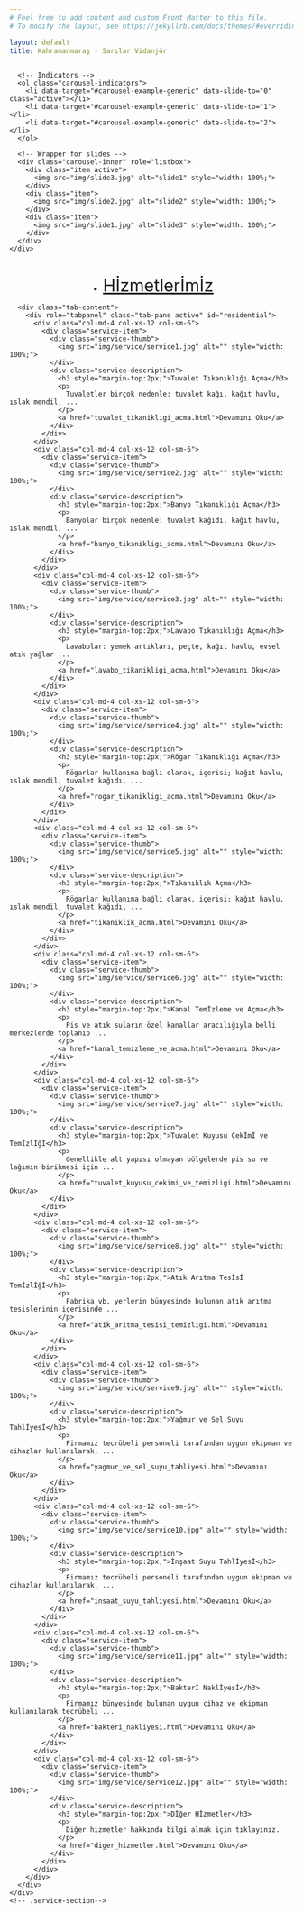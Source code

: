 ```yaml
---
# Feel free to add content and custom Front Matter to this file.
# To modify the layout, see https://jekyllrb.com/docs/themes/#overriding-theme-defaults

layout: default
title: Kahramanmaraş - Sarılar Vidanjör
---
```


<div class="container-fluid">
  <section class="banner-section hidden-xs">
    <div id="carousel-example-generic" class="carousel slide" data-ride="carousel">

      <!-- Indicators -->
      <ol class="carousel-indicators">
        <li data-target="#carousel-example-generic" data-slide-to="0" class="active"></li>
        <li data-target="#carousel-example-generic" data-slide-to="1"></li>
        <li data-target="#carousel-example-generic" data-slide-to="2"></li>
      </ol>

      <!-- Wrapper for slides -->
      <div class="carousel-inner" role="listbox">
        <div class="item active">
          <img src="img/slide3.jpg" alt="slide1" style="width: 100%;">
        </div>
        <div class="item">
          <img src="img/slide2.jpg" alt="slide2" style="width: 100%;">
        </div>
        <div class="item">
          <img src="img/slide1.jpg" alt="slide3" style="width: 100%;">
        </div>
      </div>
    </div>
  </section>
  <!-- .banner-section-->
</div>

<div class="container" style="margin-top:40px">
  <div class="row">
    <div class="service-section residential-plumb">
      <div class="col-md-12">
        <!-- Nav tabs -->
        <ul class="tablist" role="tablist" style="display: flex; justify-content: space-around;">
          <li role="presentation" class="active">
            <a href="#residential" style="font-size: 30px; padding-bottom: 15px" aria-controls="residential" role="tab"
              data-toggle="tab">Hİzmetlerİmİz</a>
          </li>
        </ul>
      </div>

      <div class="tab-content">
        <div role="tabpanel" class="tab-pane active" id="residential">
          <div class="col-md-4 col-xs-12 col-sm-6">
            <div class="service-item">
              <div class="service-thumb">
                <img src="img/service/service1.jpg" alt="" style="width: 100%;">
              </div>
              <div class="service-description">
                <h3 style="margin-top:2px;">Tuvalet Tıkanıklığı Açma</h3>
                <p>
                  Tuvaletler birçok nedenle: tuvalet kağı, kağıt havlu, ıslak mendil, ...
                </p>
                <a href="tuvalet_tikanikligi_acma.html">Devamını Oku</a>
              </div>
            </div>
          </div>
          <div class="col-md-4 col-xs-12 col-sm-6">
            <div class="service-item">
              <div class="service-thumb">
                <img src="img/service/service2.jpg" alt="" style="width: 100%;">
              </div>
              <div class="service-description">
                <h3 style="margin-top:2px;">Banyo Tıkanıklığı Açma</h3>
                <p>
                  Banyolar birçok nedenle: tuvalet kağıdı, kağıt havlu, ıslak mendil, ...
                </p>
                <a href="banyo_tikanikligi_acma.html">Devamını Oku</a>
              </div>
            </div>
          </div>
          <div class="col-md-4 col-xs-12 col-sm-6">
            <div class="service-item">
              <div class="service-thumb">
                <img src="img/service/service3.jpg" alt="" style="width: 100%;">
              </div>
              <div class="service-description">
                <h3 style="margin-top:2px;">Lavabo Tıkanıklığı Açma</h3>
                <p>
                  Lavabolar: yemek artıkları, peçte, kağıt havlu, evsel atık yağlar ...
                </p>
                <a href="lavabo_tikanikligi_acma.html">Devamını Oku</a>
              </div>
            </div>
          </div>
          <div class="col-md-4 col-xs-12 col-sm-6">
            <div class="service-item">
              <div class="service-thumb">
                <img src="img/service/service4.jpg" alt="" style="width: 100%;">
              </div>
              <div class="service-description">
                <h3 style="margin-top:2px;">Rögar Tıkanıklığı Açma</h3>
                <p>
                  Rögarlar kullanıma bağlı olarak, içerisi; kağıt havlu, ıslak mendil, tuvalet kağıdı, ...
                </p>
                <a href="rogar_tikanikligi_acma.html">Devamını Oku</a>
              </div>
            </div>
          </div>
          <div class="col-md-4 col-xs-12 col-sm-6">
            <div class="service-item">
              <div class="service-thumb">
                <img src="img/service/service5.jpg" alt="" style="width: 100%;">
              </div>
              <div class="service-description">
                <h3 style="margin-top:2px;">Tıkanıklık Açma</h3>
                <p>
                  Rögarlar kullanıma bağlı olarak, içerisi; kağıt havlu, ıslak mendil, tuvalet kağıdı, ...
                </p>
                <a href="tikaniklik_acma.html">Devamını Oku</a>
              </div>
            </div>
          </div>
          <div class="col-md-4 col-xs-12 col-sm-6">
            <div class="service-item">
              <div class="service-thumb">
                <img src="img/service/service6.jpg" alt="" style="width: 100%;">
              </div>
              <div class="service-description">
                <h3 style="margin-top:2px;">Kanal Temİzleme ve Açma</h3>
                <p>
                  Pis ve atık suların özel kanallar aracılığıyla belli merkezlerde toplanıp ...
                </p>
                <a href="kanal_temizleme_ve_acma.html">Devamını Oku</a>
              </div>
            </div>
          </div>
          <div class="col-md-4 col-xs-12 col-sm-6">
            <div class="service-item">
              <div class="service-thumb">
                <img src="img/service/service7.jpg" alt="" style="width: 100%;">
              </div>
              <div class="service-description">
                <h3 style="margin-top:2px;">Tuvalet Kuyusu Çekİmİ ve Temİzlİğİ</h3>
                <p>
                  Genellikle alt yapısı olmayan bölgelerde pis su ve lağımın birikmesi için ...
                </p>
                <a href="tuvalet_kuyusu_cekimi_ve_temizligi.html">Devamını Oku</a>
              </div>
            </div>
          </div>
          <div class="col-md-4 col-xs-12 col-sm-6">
            <div class="service-item">
              <div class="service-thumb">
                <img src="img/service/service8.jpg" alt="" style="width: 100%;">
              </div>
              <div class="service-description">
                <h3 style="margin-top:2px;">Atık Arıtma Tesİsİ Temİzlİğİ</h3>
                <p>
                  Fabrika vb. yerlerin bünyesinde bulunan atık arıtma tesislerinin içerisinde ...
                </p>
                <a href="atik_aritma_tesisi_temizligi.html">Devamını Oku</a>
              </div>
            </div>
          </div>
          <div class="col-md-4 col-xs-12 col-sm-6">
            <div class="service-item">
              <div class="service-thumb">
                <img src="img/service/service9.jpg" alt="" style="width: 100%;">
              </div>
              <div class="service-description">
                <h3 style="margin-top:2px;">Yağmur ve Sel Suyu Tahlİyesİ</h3>
                <p>
                  Firmamız tecrübeli personeli tarafından uygun ekipman ve cihazlar kullanılarak, ...
                </p>
                <a href="yagmur_ve_sel_suyu_tahliyesi.html">Devamını Oku</a>
              </div>
            </div>
          </div>
          <div class="col-md-4 col-xs-12 col-sm-6">
            <div class="service-item">
              <div class="service-thumb">
                <img src="img/service/service10.jpg" alt="" style="width: 100%;">
              </div>
              <div class="service-description">
                <h3 style="margin-top:2px;">İnşaat Suyu Tahlİyesİ</h3>
                <p>
                  Firmamız tecrübeli personeli tarafından uygun ekipman ve cihazlar kullanılarak, ...
                </p>
                <a href="insaat_suyu_tahliyesi.html">Devamını Oku</a>
              </div>
            </div>
          </div>
          <div class="col-md-4 col-xs-12 col-sm-6">
            <div class="service-item">
              <div class="service-thumb">
                <img src="img/service/service11.jpg" alt="" style="width: 100%;">
              </div>
              <div class="service-description">
                <h3 style="margin-top:2px;">Bakterİ Naklİyesİ</h3>
                <p>
                  Firmamız bünyesinde bulunan uygun cihaz ve ekipman kullanılarak tecrübeli ...
                </p>
                <a href="bakteri_nakliyesi.html">Devamını Oku</a>
              </div>
            </div>
          </div>
          <div class="col-md-4 col-xs-12 col-sm-6">
            <div class="service-item">
              <div class="service-thumb">
                <img src="img/service/service12.jpg" alt="" style="width: 100%;">
              </div>
              <div class="service-description">
                <h3 style="margin-top:2px;">Dİğer Hİzmetler</h3>
                <p>
                  Diğer hizmetler hakkında bilgi almak için tıklayınız.
                </p>
                <a href="diger_hizmetler.html">Devamını Oku</a>
              </div>
            </div>
          </div>
        </div>
      </div>
    </div>
    <!-- .service-section-->
  </div>
  <!-- .row-->
</div>
